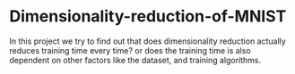 # Dimensionality-reduction-of-MNIST
In this project we try to find out that does dimensionality reduction actually reduces training time every time? or does the training time is also dependent on other factors like the dataset, and training algorithms.
